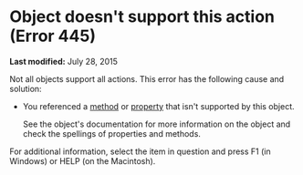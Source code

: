 
# Object doesn't support this action (Error 445)

 **Last modified:** July 28, 2015

Not all objects support all actions. This error has the following cause and solution:




- You referenced a  [method](b8bdf64f-5920-1ae9-16d0-b26d09524a30.md) or [property](b8bdf64f-5920-1ae9-16d0-b26d09524a30.md) that isn't supported by this object.
    
    See the object's documentation for more information on the object and check the spellings of properties and methods.
    

For additional information, select the item in question and press F1 (in Windows) or HELP (on the Macintosh).
